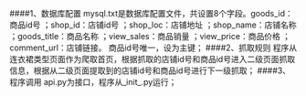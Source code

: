 ####1、数据库配置
mysql.txt是数据库配置文件，共设置8个字段。goods_id：商品id号 ；shop_id：店铺id号 ；shop_loc：店铺地址 ；shop_name：店铺名称 ；goods_title：商品名称 ；view_sales：商品销量 ；view_price：商品价格 ；comment_url：店铺链接。 商品id号唯一，设为主键；
####2、抓取规则
程序从连衣裙类型页面作为爬取首页，根据抓取的店铺id号和商品id号进入二级页面抓取信息，根据从二级页面提取到的店铺id号和商品id号进行下一级抓取；
####3、程序调用
api.py为接口，程序从_init_.py运行；
